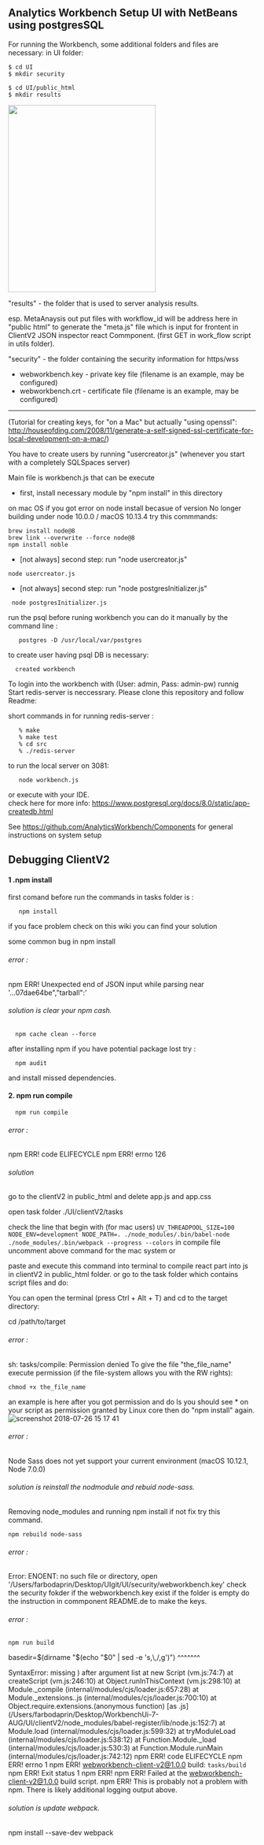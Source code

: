 ## Analytics Workbench Setup UI with NetBeans using postgresSQL



For running the Workbench, some additional folders and files are necessary:
in UI folder:

```
$ cd UI 
$ mkdir security
```
```
$ cd UI/public_html
$ mkdir results
```

<img src="https://user-images.githubusercontent.com/17232450/45694821-61fc9d80-bb60-11e8-8eed-99125b729fa9.png" width="300" height="380">


"results" - the folder that is used to server analysis results.

esp. MetaAnaysis out put files with workflow_id will be address here in "public html" to generate the "meta.js" file which is input for frontent in ClientV2 JSON inspector react Commponent. (first GET in work_flow script in utils folder). 

"security" - the folder containing the security information for https/wss
   - webworkbench.key - private key file (filename is an example, may be configured)
   - webworkbench.crt - certificate file (filename is an example, may be configured)

---
   (Tutorial for creating keys, for "on a Mac" but actually "using openssl":
    http://houseofding.com/2008/11/generate-a-self-signed-ssl-certificate-for-local-development-on-a-mac/)

You have to create users by running "usercreator.js" (whenever you start with a completely SQLSpaces server)

Main file is workbench.js that can be execute

  - first, install necessary module by "npm install" in this directory

  on mac OS if you got error on node install becasue of version No longer building under node 10.0.0 / macOS 10.13.4
  try this commmands:

  ```
  brew install node@8
  brew link --overwrite --force node@8
  npm install noble
  ```

  - [not always] second step: run "node usercreator.js"
 ```
 node usercreator.js
```
  - [not always] second step: run "node postgresInitializer.js"
```
 node postgresInitializer.js
```
run the psql before runing workbench you can do it manually by the command line :
```
   postgres -D /usr/local/var/postgres
```
   
   to create user having psql DB is necessary:
```
  created workbench
```
   To login into the workbench with (User: admin, Pass: admin-pw) runnig Start redis-server is neccessrary.
   Please clone this repository and follow Readme: 
   
   short commands in for running redis-server :
   
```
   % make
   % make test 
   % cd src 
   % ./redis-server
```  
   to run the local server on 3081: 
   
```
   node workbench.js
```
  or execute with your IDE.   
  check here for more info: https://www.postgresql.org/docs/8.0/static/app-createdb.html

  See https://github.com/AnalyticsWorkbench/Components for general instructions on system setup

## Debugging ClientV2


#### 1 .npm install
first comand before run the commands in tasks folder is :
```
   npm install
```
  if you face problem check on this wiki you can find your solution 

  some common bug in npm install 

###### error :
  npm ERR! Unexpected end of JSON input while parsing near '...07dae64be","tarball":'

###### solution is clear your npm cash.  
```
  npm cache clean --force 
```
   after installing npm if you have potential package lost try :
```
  npm audit
```
   and install missed dependencies.

#### 2. npm run compile
```
  npm run compile
```

###### error :
   
   npm ERR! code ELIFECYCLE
   npm ERR! errno 126
 
###### solution

   go to the clientV2 in public_html and delete app.js and app.css 

   open task folder
     ./UI/clientV2/tasks 

   check the line that begin with (for mac users)
    ```
    UV_THREADPOOL_SIZE=100 NODE_ENV=development NODE_PATH=. ./node_modules/.bin/babel-node ./node_modules/.bin/webpack --progress --colors
    ```
 in compile file uncomment above command for the mac system or
    
 paste and execute this command into terminal to compile react part into js in clientV2 in public_html folder.
 or go to the task folder which contains script files and do:
    
 You can open the terminal (press Ctrl + Alt + T) and cd to the target directory:

 cd /path/to/target
 ###### error : 
 sh: tasks/compile: Permission denied
To give the file "the_file_name" execute permission (if the file-system allows you with the RW rights):
```
chmod +x the_file_name

```  
an example is here after you got permission and do ls you should see * on your script as permission granted by Linux core
then do "npm install" again.
![screenshot 2018-07-26 15 17 41](https://user-images.githubusercontent.com/17232450/43264790-4e1fd0a0-90e7-11e8-91da-3b23b3a63a8f.png)

###### error : 
Node Sass does not yet support your current environment (macOS 10.12.1, Node 7.0.0)


###### solution is reinstall the nodmodule and rebuid node-sass.

Removing node_modules and running npm install if not fix try this command.

 ```
 npm rebuild node-sass
 ```
 ###### error :
 Error: ENOENT: no such file or directory, open '/Users/farbodaprin/Desktop/UIgit/UI/security/webworkbench.key'
 check the security fokder if the webworkbench.key exist if the folder is empty do the instruction in commponent README.de to make the keys.
 
  ###### error :
  ```
  npm run build
   ```
  
  basedir=$(dirname "$(echo "$0" | sed -e 's,\\,/,g')")
          ^^^^^^^

SyntaxError: missing ) after argument list
    at new Script (vm.js:74:7)
    at createScript (vm.js:246:10)
    at Object.runInThisContext (vm.js:298:10)
    at Module._compile (internal/modules/cjs/loader.js:657:28)
    at Module._extensions..js (internal/modules/cjs/loader.js:700:10)
    at Object.require.extensions.(anonymous function) [as .js] (/Users/farbodaprin/Desktop/WorkbenchUi-7-AUG/UI/clientV2/node_modules/babel-register/lib/node.js:152:7)
    at Module.load (internal/modules/cjs/loader.js:599:32)
    at tryModuleLoad (internal/modules/cjs/loader.js:538:12)
    at Function.Module._load (internal/modules/cjs/loader.js:530:3)
    at Function.Module.runMain (internal/modules/cjs/loader.js:742:12)
npm ERR! code ELIFECYCLE
npm ERR! errno 1
npm ERR! webworkbench-client-v2@1.0.0 build: `tasks/build`
npm ERR! Exit status 1
npm ERR! 
npm ERR! Failed at the webworkbench-client-v2@1.0.0 build script.
npm ERR! This is probably not a problem with npm. There is likely additional logging output above.

 ###### solution is update webpack.
 npm install --save-dev webpack
 
